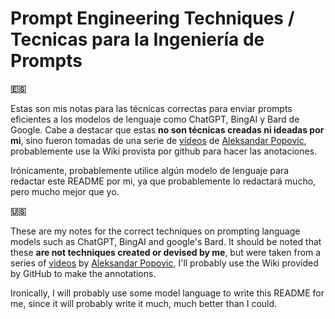 # Prompt Engineering Techniques / Tecnicas para la Ingeniería de Prompts
**🇪🇸**

Estas son mis notas para las técnicas correctas para enviar prompts eficientes a los modelos de
lenguaje como ChatGPT, BingAI y Bard de Google. Cabe a destacar que estas **no son técnicas creadas ni ideadas por mi**,
sino fueron tomadas de una serie de [vídeos](https://www.youtube.com/playlist?list=PLYio3GBcDKsPP2_zuxEp8eCulgFjI5a3g) de [Aleksandar Popovic](https://www.youtube.com/@aleksandarpopovic2893), probablemente use la Wiki provista por github para hacer las anotaciones.

Irónicamente, probablemente utilice algún modelo de lenguaje para redactar este README por mi, ya que probablemente lo redactará mucho, pero mucho mejor que yo.

**🇺🇸**

These are my notes for the correct techniques on prompting language models such as ChatGPT, BingAI and google's Bard. It should be noted that these **are not techniques created or devised by me**,
but were taken from a series of [videos](https://www.youtube.com/playlist?list=PLYio3GBcDKsPP2_zuxEp8eCulgFjI5a3g) by [Aleksandar Popovic](https://www.youtube.com/@aleksandarpopovic2893), I'll probably use the Wiki provided by GitHub to make the annotations.

Ironically, I will probably use some model language to write this README for me, since it will probably write it much, much better than I could.
